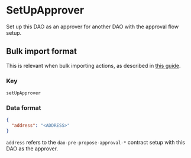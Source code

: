 # SetUpApprover

Set up this DAO as an approver for another DAO with the approval flow setup.

## Bulk import format

This is relevant when bulk importing actions, as described in [this
guide](https://github.com/DA0-DA0/dao-dao-ui/wiki/Bulk-importing-actions).

### Key

`setUpApprover`

### Data format

```json
{
  "address": "<ADDRESS>"
}
```

`address` refers to the `dao-pre-propose-approval-*` contract setup with this
DAO as the approver.

